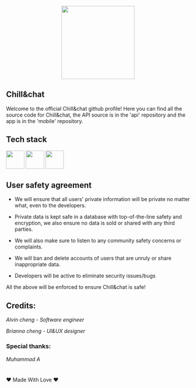 <p align="center"how><img src="https://github.com/Chill-and-chat/mobile/blob/master/logo.svg/" style="width:200px;"/></p>

## Chill&chat
Welcome to the official Chill&chat github profile!
Here you can find all the source code for Chill&chat, the API source is in the 'api' repository and the app is in the 'mobile' repository.

## Tech stack
<img src="https://webimages.mongodb.com/_com_assets/cms/kuyjf3vea2hg34taa-horizontal_default_slate_blue.svg?auto=format%252Ccompress" style="width: 50px">
    <img src="https://d33wubrfki0l68.cloudfront.net/554c3b0e09cf…281fda839a5433f2040b349/ecfc9/img/header_logo.svg" style="width: 50px">
    <img src=":	https://nodejs.org/static/images/logo.svg
" style="width: 50px">

## User safety agreement 

- We will ensure that all users' private information will be private no matter what, even to the developers. 

- Private data is kept safe in a database with top-of-the-line safety and encryption, we also ensure no data is sold or shared with any third parties. 

- We will also make sure to listen to any community safety concerns or complaints.

- We will ban and delete accounts of users that are unruly or share inappropriate data.

- Developers will be active to eliminate security issues/bugs

All the above will be enforced to ensure Chill&chat is safe!

## Credits:

*Alvin cheng - Software engineer*

*Brianna cheng - UI&UX designer* 

### Special thanks:

*Muhammad A* 
#
❤️ Made With Love ❤️